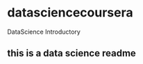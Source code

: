 datasciencecoursera
===================

DataScience Introductory

## this is a data science readme
